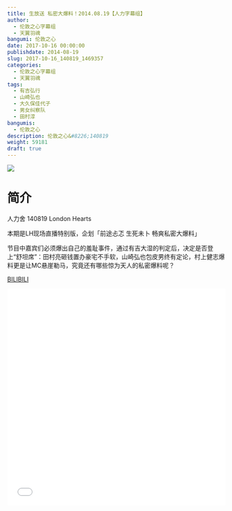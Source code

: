 ```yaml
---
title: 生放送 私密大爆料！2014.08.19【人力字幕组】
author: 
  - 伦敦之心字幕组
  - 天翼羽魂
bangumi: 伦敦之心
date: 2017-10-16 00:00:00
publishdate: 2014-08-19
slug: 2017-10-16_140819_1469357
categories: 
  - 伦敦之心字幕组
  - 天翼羽魂
tags: 
  - 有吉弘行
  - 山崎弘也
  - 大久保佳代子
  - 男女纠察队
  - 田村淳
bangumis: 
  - 伦敦之心
description: 伦敦之心&#8226;140819
weight: 59181
draft: true
---
```


![](https://i.imgur.com/VYV4vhA.jpg)

# 简介  
人力舍 140819 London Hearts

本期是LH现场直播特别版，企划「前途忐忑 生死未卜 畅爽私密大爆料」

节目中嘉宾们必须爆出自己的羞耻事件，通过有吉大湿的判定后，决定是否登上“舒坦席”：田村亮砸钱置办豪宅不手软，山崎弘也包皮男终有定论，村上健志爆料更是让MC悬崖勒马，究竟还有哪些惊为天人的私密爆料呢？    

  [BILIBILI](https://www.bilibili.com/video/av1469357/)


<div class="vcontainer">  <iframe class='video' src="//www.bilibili.com/html/html5player.html?cid=2210891&aid=1469357" width="100%" height="500" frameborder="0" allowfullscreen="allowfullscreen"></iframe></div>
